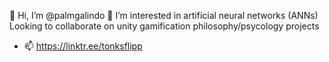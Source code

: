 👋 Hi, I’m @palmgalindo
👀 I’m interested in artificial neural networks (ANNs)
Looking to collaborate on unity gamification philosophy/psycology projects
- 📫 https://linktr.ee/tonksflipp



<!---
palmgalindo/palmgalindo is a ✨ special ✨ repository because its `README.md` (this file) appears on your GitHub profile.
You can click the Preview link to take a look at your changes.
--->
